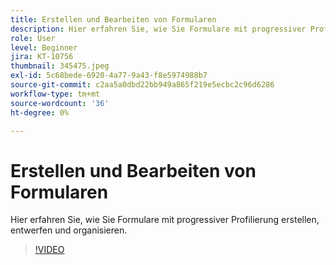 ```yaml
---
title: Erstellen und Bearbeiten von Formularen
description: Hier erfahren Sie, wie Sie Formulare mit progressiver Profilierung erstellen, entwerfen und organisieren.
role: User
level: Beginner
jira: KT-10756
thumbnail: 345475.jpeg
exl-id: 5c68bede-6920-4a77-9a43-f8e5974988b7
source-git-commit: c2aa5a0dbd22bb949a865f219e5ecbc2c96d6286
workflow-type: tm+mt
source-wordcount: '36'
ht-degree: 0%

---
```


# Erstellen und Bearbeiten von Formularen

Hier erfahren Sie, wie Sie Formulare mit progressiver Profilierung erstellen, entwerfen und organisieren.

>[!VIDEO](https://video.tv.adobe.com/v/345475/?quality=12&learn=on)
